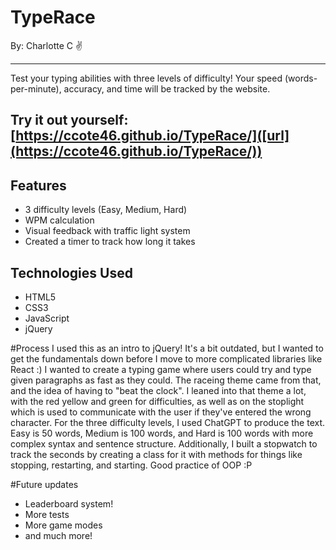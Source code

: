 # TypeRace
By: Charlotte C ✌️

--------------------------------------------------------

Test your typing abilities with three levels of difficulty! Your speed (words-per-minute), accuracy, and time will be tracked by the website.

Try it out yourself: [https://ccote46.github.io/TypeRace/]([url](https://ccote46.github.io/TypeRace/))
--------------------------------------------------------
## Features
- 3 difficulty levels (Easy, Medium, Hard)
- WPM calculation
- Visual feedback with traffic light system
- Created a timer to track how long it takes

## Technologies Used
- HTML5
- CSS3
- JavaScript
- jQuery

#Process
I used this as an intro to jQuery! It's a bit outdated, but I wanted to get the fundamentals down before I move to more complicated libraries like React :)
I wanted to create a typing game where users could try and type given paragraphs as fast as they could. The raceing theme came from that, and the idea of having to "beat the clock".
I leaned into that theme a lot, with the red yellow and green for difficulties, as well as on the stoplight which is used to communicate with the user if they've entered the wrong character.
For the three difficulty levels, I used ChatGPT to produce the text. Easy is 50 words, Medium is 100 words, and Hard is 100 words with more complex syntax and sentence structure.
Additionally, I built a stopwatch to track the seconds by creating a class for it with methods for things like stopping, restarting, and starting. Good practice of OOP :P

#Future updates
- Leaderboard system!
- More tests
- More game modes
- and much more!
